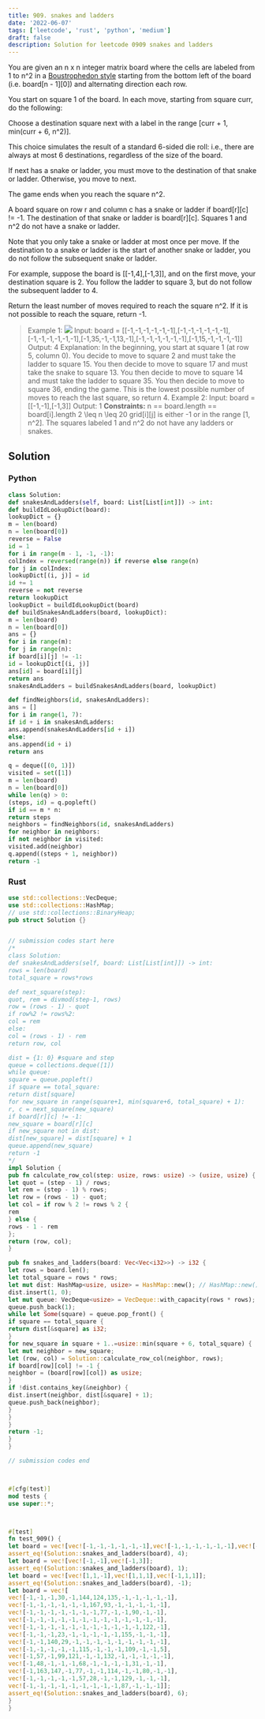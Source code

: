 ```yaml
---
title: 909. snakes and ladders
date: '2022-06-07'
tags: ['leetcode', 'rust', 'python', 'medium']
draft: false
description: Solution for leetcode 0909 snakes and ladders
---
```




You are given an n x n integer matrix board where the cells are labeled from 1 to n^2 in a [Boustrophedon style](https://en.wikipedia.org/wiki/Boustrophedon) starting from the bottom left of the board (i.e. board[n - 1][0]) and alternating direction each row.

You start on square 1 of the board. In each move, starting from square curr, do the following:



Choose a destination square next with a label in the range [curr + 1, min(curr + 6, n^2)].



This choice simulates the result of a standard 6-sided die roll: i.e., there are always at most 6 destinations, regardless of the size of the board.





If next has a snake or ladder, you must move to the destination of that snake or ladder. Otherwise, you move to next.

The game ends when you reach the square n^2.



A board square on row r and column c has a snake or ladder if board[r][c] !<TeX>=</TeX> -1. The destination of that snake or ladder is board[r][c]. Squares 1 and n^2 do not have a snake or ladder.

Note that you only take a snake or ladder at most once per move. If the destination to a snake or ladder is the start of another snake or ladder, you do not follow the subsequent snake or ladder.



For example, suppose the board is [[-1,4],[-1,3]], and on the first move, your destination square is 2. You follow the ladder to square 3, but do not follow the subsequent ladder to 4.



Return the least number of moves required to reach the square n^2. If it is not possible to reach the square, return -1.



>   Example 1:
>   ![](https://assets.leetcode.com/uploads/2018/09/23/snakes.png)
>   Input: board <TeX>=</TeX> [[-1,-1,-1,-1,-1,-1],[-1,-1,-1,-1,-1,-1],[-1,-1,-1,-1,-1,-1],[-1,35,-1,-1,13,-1],[-1,-1,-1,-1,-1,-1],[-1,15,-1,-1,-1,-1]]
>   Output: 4
>   Explanation:
>   In the beginning, you start at square 1 (at row 5, column 0).
>   You decide to move to square 2 and must take the ladder to square 15.
>   You then decide to move to square 17 and must take the snake to square 13.
>   You then decide to move to square 14 and must take the ladder to square 35.
>   You then decide to move to square 36, ending the game.
>   This is the lowest possible number of moves to reach the last square, so return 4.
>   Example 2:
>   Input: board <TeX>=</TeX> [[-1,-1],[-1,3]]
>   Output: 1
**Constraints:**
>   	n <TeX>=</TeX><TeX>=</TeX> board.length <TeX>=</TeX><TeX>=</TeX> board[i].length
>   	2 <TeX>\leq</TeX> n <TeX>\leq</TeX> 20
>   	grid[i][j] is either -1 or in the range [1, n^2].
>   	The squares labeled 1 and n^2 do not have any ladders or snakes.


## Solution


### Python
```python
class Solution:
def snakesAndLadders(self, board: List[List[int]]) -> int:
def buildIdLookupDict(board):
lookupDict = {}
m = len(board)
n = len(board[0])
reverse = False
id = 1
for i in range(m - 1, -1, -1):
colIndex = reversed(range(n)) if reverse else range(n)
for j in colIndex:
lookupDict[(i, j)] = id
id += 1
reverse = not reverse
return lookupDict
lookupDict = buildIdLookupDict(board)
def buildSnakesAndLadders(board, lookupDict):
m = len(board)
n = len(board[0])
ans = {}
for i in range(m):
for j in range(n):
if board[i][j] != -1:
id = lookupDict[(i, j)]
ans[id] = board[i][j]
return ans
snakesAndLadders = buildSnakesAndLadders(board, lookupDict)

def findNeighbors(id, snakesAndLadders):
ans = []
for i in range(1, 7):
if id + i in snakesAndLadders:
ans.append(snakesAndLadders[id + i])
else:
ans.append(id + i)
return ans

q = deque([(0, 1)])
visited = set([1])
m = len(board)
n = len(board[0])
while len(q) > 0:
(steps, id) = q.popleft()
if id == m * n:
return steps
neighbors = findNeighbors(id, snakesAndLadders)
for neighbor in neighbors:
if not neighbor in visited:
visited.add(neighbor)
q.append((steps + 1, neighbor))
return -1
```


### Rust
```rust
use std::collections::VecDeque;
use std::collections::HashMap;
// use std::collections::BinaryHeap;
pub struct Solution {}


// submission codes start here
/*
class Solution:
def snakesAndLadders(self, board: List[List[int]]) -> int:
rows = len(board)
total_square = rows*rows

def next_square(step):
quot, rem = divmod(step-1, rows)
row = (rows - 1) - quot
if row%2 != rows%2:
col = rem
else:
col = (rows - 1) - rem
return row, col

dist = {1: 0} #square and step
queue = collections.deque([1])
while queue:
square = queue.popleft()
if square == total_square:
return dist[square]
for new_square in range(square+1, min(square+6, total_square) + 1):
r, c = next_square(new_square)
if board[r][c] != -1:
new_square = board[r][c]
if new_square not in dist:
dist[new_square] = dist[square] + 1
queue.append(new_square)
return -1
*/
impl Solution {
pub fn calculate_row_col(step: usize, rows: usize) -> (usize, usize) {
let quot = (step - 1) / rows;
let rem = (step - 1) % rows;
let row = (rows - 1) - quot;
let col = if row % 2 != rows % 2 {
rem
} else {
rows - 1 - rem
};
return (row, col);
}

pub fn snakes_and_ladders(board: Vec<Vec<i32>>) -> i32 {
let rows = board.len();
let total_square = rows * rows;
let mut dist: HashMap<usize, usize> = HashMap::new(); // HashMap::new();
dist.insert(1, 0);
let mut queue: VecDeque<usize> = VecDeque::with_capacity(rows * rows);
queue.push_back(1);
while let Some(square) = queue.pop_front() {
if square == total_square {
return dist[&square] as i32;
}
for new_square in square + 1..=usize::min(square + 6, total_square) {
let mut neighbor = new_square;
let (row, col) = Solution::calculate_row_col(neighbor, rows);
if board[row][col] != -1 {
neighbor = (board[row][col]) as usize;
}
if !dist.contains_key(&neighbor) {
dist.insert(neighbor, dist[&square] + 1);
queue.push_back(neighbor);
}
}
}
return -1;
}
}

// submission codes end



#[cfg(test)]
mod tests {
use super::*;



#[test]
fn test_909() {
let board = vec![vec![-1,-1,-1,-1,-1,-1],vec![-1,-1,-1,-1,-1,-1],vec![-1,-1,-1,-1,-1,-1],vec![-1,35,-1,-1,13,-1],vec![-1,-1,-1,-1,-1,-1],vec![-1,15,-1,-1,-1,-1]];
assert_eq!(Solution::snakes_and_ladders(board), 4);
let board = vec![vec![-1,-1],vec![-1,3]];
assert_eq!(Solution::snakes_and_ladders(board), 1);
let board = vec![vec![1,1,-1],vec![1,1,1],vec![-1,1,1]];
assert_eq!(Solution::snakes_and_ladders(board), -1);
let board = vec![
vec![-1,-1,-1,30,-1,144,124,135,-1,-1,-1,-1,-1],
vec![-1,-1,-1,-1,-1,-1,167,93,-1,-1,-1,-1,-1],
vec![-1,-1,-1,-1,-1,-1,-1,77,-1,-1,90,-1,-1],
vec![-1,-1,-1,-1,-1,-1,-1,-1,-1,-1,-1,-1,-1],
vec![-1,-1,-1,-1,-1,-1,-1,-1,-1,-1,-1,122,-1],
vec![-1,-1,-1,23,-1,-1,-1,-1,-1,155,-1,-1,-1],
vec![-1,-1,140,29,-1,-1,-1,-1,-1,-1,-1,-1,-1],
vec![-1,-1,-1,-1,-1,115,-1,-1,-1,109,-1,-1,5],
vec![-1,57,-1,99,121,-1,-1,132,-1,-1,-1,-1,-1],
vec![-1,48,-1,-1,-1,68,-1,-1,-1,-1,31,-1,-1],
vec![-1,163,147,-1,77,-1,-1,114,-1,-1,80,-1,-1],
vec![-1,-1,-1,-1,-1,57,28,-1,-1,129,-1,-1,-1],
vec![-1,-1,-1,-1,-1,-1,-1,-1,-1,87,-1,-1,-1]];
assert_eq!(Solution::snakes_and_ladders(board), 6);
}
}

```

